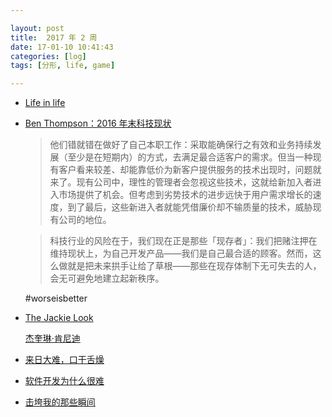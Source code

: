```yaml
---

layout: post
title:  2017 年 2 周
date: 17-01-10 10:41:43
categories: [log]
tags: [分形, life, game]

---
```


- [Life in life](https://www.youtube.com/watch?v=xP5-iIeKXE8)

- [Ben Thompson：2016 年末科技现状](http://onespiece.strikingly.com/blog/ben-thompson-2016)

	> 他们错就错在做好了自己本职工作：采取能确保行之有效和业务持续发展（至少是在短期内）的方式，去满足最合适客户的需求。但当一种现有客户看来较差、却能靠低价为新客户提供服务的技术出现时，问题就来了。现有公司中，理性的管理者会忽视这些技术，这就给新加入者进入市场提供了机会。但考虑到劣势技术的进步远快于用户需求增长的速度，到了最后，这些新进入者就能凭借廉价却不输质量的技术，威胁现有公司的地位。

	> 科技行业的风险在于，我们现在正是那些「现存者」：我们把赌注押在维持现状上，为自己开发产品——我们是自己最合适的顾客。然而，这么做就是把未来拱手让给了草根——那些在现存体制下无可失去的人，会无可避免地建立起新秩序。

	#worseisbetter

- [The Jackie Look](http://www.voicer.me/archives/43045)

	[杰奎琳·肯尼迪](https://zh.wikipedia.org/wiki/%E6%9D%B0%E5%A5%8E%E7%90%B3%C2%B7%E8%82%AF%E5%B0%BC%E8%BF%AA)

- [来日大难，口干舌燥](http://mp.weixin.qq.com/s?__biz=MzIzMDI2NzE2MQ==&mid=2651166153&idx=1&sn=26bb32b3decccb847ae81e237d8ab0b3&chksm=f34735bfc430bca917d32db57fcef9f7f20b30367cdc26a9b0d3b6004f2bb1369190aa7d26de&scene=4#wechat_redirect)

- [软件开发为什么很难](http://icodeit.org/2017/01/why-software-is-complex/)

- [击垮我的那些瞬间](http://www.jiemian.com/article/1060883.html)



